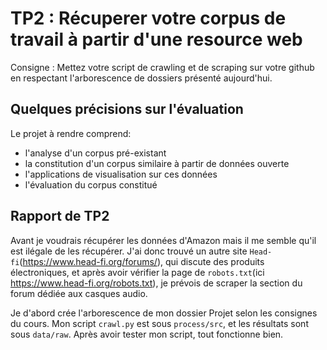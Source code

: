 # TP2 : Récuperer votre corpus de travail à partir d'une resource web

Consigne : Mettez votre script de crawling et de scraping sur votre github en respectant l'arborescence de dossiers présenté aujourd'hui.

## Quelques précisions sur l'évaluation

Le projet à rendre comprend:

- l'analyse d'un corpus pré-existant
- la constitution d'un corpus similaire à partir de données ouverte
- l'applications de visualisation sur ces données
- l'évaluation du corpus constitué

## Rapport de TP2 

Avant je voudrais récupérer les données d'Amazon mais il me semble qu'il est ilégale de les récupérer. J'ai donc trouvé un autre site `Head-fi`(https://www.head-fi.org/forums/), qui discute des produits électroniques, et après avoir vérifier la page de `robots.txt`(ici https://www.head-fi.org/robots.txt), je prévois de scraper la section du forum dédiée aux casques audio.

Je d'abord crée l'arborescence de mon dossier Projet selon les consignes du cours. Mon script `crawl.py` est sous `process/src`, et les résultats sont sous `data/raw`. Après avoir tester mon script, tout fonctionne bien.
